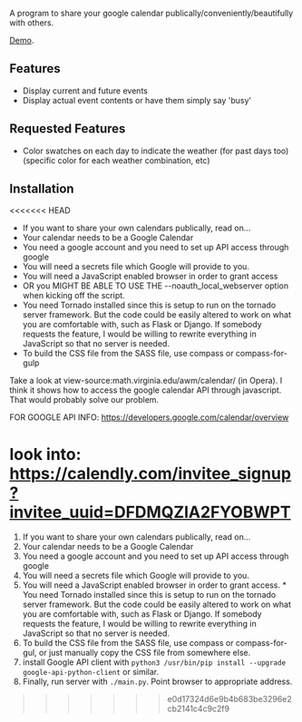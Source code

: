 A program to share your google calendar publically/conveniently/beautifully with others.


[Demo](http://learnnation.org/schedule.html).


## Features
  * Display current and future events
  * Display actual event contents or have them simply say 'busy'

## Requested Features
  * Color swatches on each day to indicate the weather (for past days too) (specific color for each weather combination, etc)

## Installation


<<<<<<< HEAD
  * If you want to share your own calendars publically, read on...
  * Your calendar needs to be a Google Calendar
  * You need a google account and you need to set up API access through google
  * You will need a secrets file which Google will provide to you.
  * You will need a JavaScript enabled browser in order to grant access
  * OR you MIGHT BE ABLE TO USE THE --noauth_local_webserver option when kicking off the script.
  * You need Tornado installed since this is setup to run on the tornado server framework.  But the code could be easily altered to work on what you are comfortable with, such as Flask or Django.  If somebody requests the feature, I would be willing to rewrite everything in JavaScript so that no server is needed.
  * To build the CSS file from the SASS file, use compass or compass-for-gulp


  Take a look at view-source:math.virginia.edu/awm/calendar/ (in Opera).  I think it shows how to access the google calendar API through javascript.  That would probably solve our problem.

FOR GOOGLE API INFO:
https://developers.google.com/calendar/overview


look into: https://calendly.com/invitee_signup?invitee_uuid=DFDMQZIA2FYOBWPT
=======
  1. If you want to share your own calendars publically, read on...
  2. Your calendar needs to be a Google Calendar
  3. You need a google account and you need to set up API access through google
  4. You will need a secrets file which Google will provide to you.
  5. You will need a JavaScript enabled browser in order to grant access.  * You need Tornado installed since this is setup to run on the tornado server framework.  But the code could be easily altered to work on what you are comfortable with, such as Flask or Django.  If somebody requests the feature, I would be willing to rewrite everything in JavaScript so that no server is needed.
  6. To build the CSS file from the SASS file, use compass or compass-for-gul, or just manually copy the CSS file from somewhere else.
  7. install Google API client with `python3 /usr/bin/pip install --upgrade google-api-python-client` or similar.
  8. Finally, run server with `./main.py`.  Point browser to appropriate address.
  
>>>>>>> e0d17324d6e9b4b683be3296e2cb2141c4c9c2f9
